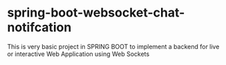 # spring-boot-websocket-chat-notifcation

This is very basic project in SPRING BOOT to implement a backend for live or interactive Web Application using Web Sockets
